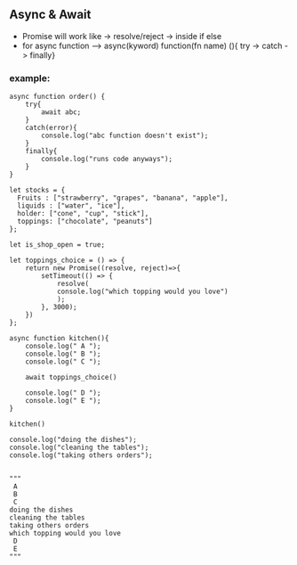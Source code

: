 ## Async & Await

* Promise will work like -> resolve/reject -> inside if else
* for async function --> async(kyword) function(fn name) (){ try -> catch -> finally}

### example:
```
async function order() {
    try{
        await abc;
    }
    catch(error){
        console.log("abc function doesn't exist");
    }
    finally{
        console.log("runs code anyways");
    }
}
```

```
let stocks = {
  Fruits : ["strawberry", "grapes", "banana", "apple"],
  liquids : ["water", "ice"],
  holder: ["cone", "cup", "stick"],
  toppings: ["chocolate", "peanuts"]
};

let is_shop_open = true;

let toppings_choice = () => {
    return new Promise((resolve, reject)=>{
        setTimeout(() => {
            resolve(
            console.log("which topping would you love")
            );
        }, 3000);
    })
};

async function kitchen(){
    console.log(" A ");
    console.log(" B ");
    console.log(" C ");
    
    await toppings_choice()
    
    console.log(" D ");
    console.log(" E ");
}

kitchen()

console.log("doing the dishes");
console.log("cleaning the tables");
console.log("taking others orders");


"""
 A 
 B 
 C 
doing the dishes
cleaning the tables
taking others orders
which topping would you love
 D 
 E
"""
```
